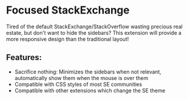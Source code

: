 # Focused StackExchange

Tired of the default StackExchange/StackOverflow wasting precious real estate, but don't want to hide the sidebars? This extension will provide a more responsive design than the traditional layout!

## Features:
- Sacrifice nothing: Minimizes the sidebars when not relevant, automatically show them when the mouse is over them
- Compatible with CSS styles of most SE communities
- Compatible with other extensions which change the SE theme